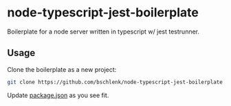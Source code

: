 # node-typescript-jest-boilerplate

Boilerplate for a node server written in typescript w/ jest testrunner.

## Usage

Clone the boilerplate as a new project:

```bash
git clone https://github.com/bschlenk/node-typescript-jest-boilerplate.git <project>
```

Update [package.json](package.json) as you see fit.
